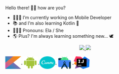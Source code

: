 Hello there! 👋🏼 how are you?

- 👩🏻‍💻 I’m currently working on Mobile Developer
- 📚 and I’m also learning Kotlin 🥳
- 👩🏻‍🦱 Pronouns: Ela / She
- 🌎 Plus? I'm always learning something new... 🕊️

<div align="center">

  <a href="https://github.com/brunasdev">
  
  <img height="180em" src="https://github-readme-stats.vercel.app/api?username=brunasdev&show_icons=true&theme=dark&include_all_commits=true&count_private=true"/>
  <img height="180em" src="https://github-readme-stats.vercel.app/api/top-langs/?username=brunasdev&layout=compact&langs_count=7&theme=dark"/>

</div>

<div style="display: inline_block"><br>
  
<img align="center" alt="Bruna-Kotlin" height="40" width="50" src="https://raw.githubusercontent.com/brunasdev/brunasdev/4ab56ce637b0155994cd064d898418eacbb005bb/SVG%20Archives/1-%20Kotlin.svg" />
  
<img align="center" alt="Bruna-Android" height="40" width="50" src="https://raw.githubusercontent.com/brunasdev/brunasdev/4ab56ce637b0155994cd064d898418eacbb005bb/SVG%20Archives/2-%20Android%20Robot.svg" />
  
<img align="center" alt="Bruna-Canva" height="40" width="50" src="https://raw.githubusercontent.com/brunasdev/brunasdev/4ab56ce637b0155994cd064d898418eacbb005bb/SVG%20Archives/3-%20Canva.svg" />
  
<img align="center" alt="Bruna-Android Studio" height="40" width="50" src="https://raw.githubusercontent.com/brunasdev/brunasdev/4ab56ce637b0155994cd064d898418eacbb005bb/SVG%20Archives/4-%20Android%20Studio%20-%20Logo.svg" />
  
<img align="center" alt="Bruna-IJ" height="40" width="50" src="https://raw.githubusercontent.com/brunasdev/brunasdev/4ab56ce637b0155994cd064d898418eacbb005bb/SVG%20Archives/5-%20IntelliJ%20IDEA%20-%20Icon.svg" />
            
</div>
